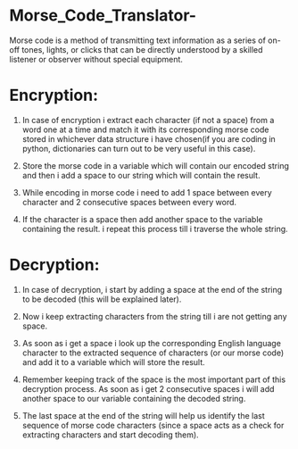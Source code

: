 # Morse_Code_Translator-
Morse code is a method of transmitting text information as a series of on-off tones, lights, or clicks that can be directly understood by a skilled listener or observer without special equipment.



# Encryption:
 
1) In case of encryption i extract each character (if not a space) from a word one at a time and match it with its corresponding morse code stored in whichever data structure i have chosen(if you are coding in python, dictionaries can turn out to be very useful in this case).</br>

2) Store the morse code in a variable which will contain our encoded string and then i add a space to our string which will contain the result.</br>

3) While encoding in morse code i need to add 1 space between every character and 2 consecutive spaces between every word.</br>

4) If the character is a space then add another space to the variable containing the result. i repeat this process till i traverse the whole string.</br>



# Decryption:
 
1) In case of decryption, i start by adding a space at the end of the string to be decoded (this will be explained later).</br>

2) Now i keep extracting characters from the string till i are not getting any space.</br>

3) As soon as i get a space i look up the corresponding English language character to the extracted sequence of characters (or our morse code) and add it to a variable which will store the result.</br>

4) Remember keeping track of the space is the most important part of this decryption process. As soon as i get 2 consecutive spaces i will add another space to our variable containing the decoded string.</br>

5) The last space at the end of the string will help us identify the last sequence of morse code characters (since a space acts as a check for extracting characters and start decoding them).</br>

